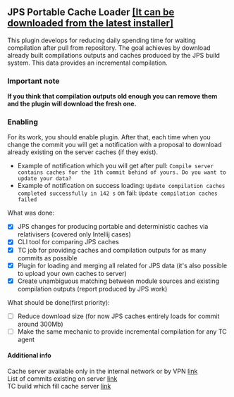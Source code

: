 ## JPS Portable Cache Loader [\[It can be downloaded from the latest installer\]](https://buildserver.labs.intellij.net/buildConfiguration/ijplatform_master_Idea_Installers)
This plugin develops for reducing daily spending time for waiting compilation after pull from repository.
The goal achieves by download already built compilations outputs and caches produced by the JPS build system. This data provides an incremental compilation.

### Important note
**If you think that compilation outputs old enough you can remove them and the plugin will download the fresh one.**
### Enabling
For its work, you should enable plugin. After that, each time when you change the commit 
you will get a notification with a proposal to download already existing on the server caches (if they exist).
 - Example of notification which you will get after pull: `Compile server contains caches for the 1th commit behind of yours. Do you want to update your data?`
 - Example of notification on success loading: `Update compilation caches completed successfully in 142 s` on fail: `Update compilation caches failed`



What was done:
- [x] JPS changes for producing portable and deterministic caches via relativisers (covered only Intellij cases)
- [x] CLI tool for comparing JPS caches
- [x] TC job for providing caches and compilation outputs for as many commits as possible
- [x] Plugin for loading and merging all related for JPS data (it's also possible to upload your own caches to server)
- [x] Create unambiguous matching between module sources and existing compilation outputs (report produced by JPS work)
 
What should be done(first priority):
- [ ] Reduce download size (for now JPS caches entirely loads for commit around 300Mb)
- [ ] Make the same mechanic to provide incremental compilation for any TC agent

#### Additional info
Cache server available only in the internal network or by VPN [link](https://repo.labs.intellij.net/list/intellij-jps-compilation-caches/)  
List of commits existing on server [link](https://repo.labs.intellij.net/list/intellij-jps-compilation-caches/caches/)  
TC build which fill cache server [link](https://buildserver.labs.intellij.net/buildConfiguration/ijplatform_master_Idea_Experiments_CompileInc_JpsCaches#all-projects)